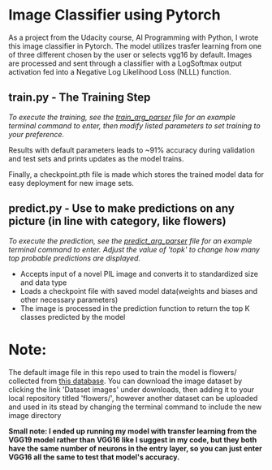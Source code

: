 # Image Classifier using Pytorch

As a project from the Udacity course, AI Programming with Python, I wrote this image classifier in Pytorch.
The model utilizes trasfer learning from one of three different chosen by the user or selects vgg16 by default.
Images are processed and sent through a classifier with a LogSoftmax output activation fed into a 
Negative Log Likelihood Loss (NLLL) function. 

## train.py - The Training Step

_To execute the training, see the [train_arg_parser](train_arg_parser.py) file for an example 
terminal command to enter, then modify listed parameters to set training to your preference._

Results with default parameters leads to ~91% accuracy during validation and test sets and prints updates as
the model trains.

Finally, a checkpoint.pth file is made which stores the trained model data for easy deployment for new 
image sets.

## predict.py - Use to make predictions on any picture (in line with category, like flowers)

_To execute the prediction, see the [predict_arg_parser](predict_arg_parser.py) file for an example 
terminal command to enter. Adjust the value of 'topk' to change how many top probable predictions are displayed._

* Accepts input of a novel PIL image and converts it to standardized size and data type
* Loads a checkpoint file with saved model data(weights and biases and other necessary 
parameters)
* The image is processed in the prediction function to return the top K classes predicted by the model

# Note:

The default image file in this repo used to train the model is flowers/ collected from [this database](http://www.robots.ox.ac.uk/~vgg/data/flowers/102/index.html). You can download the
image dataset by clicking the link 'Dataset images' under downloads, then adding it to your local repository
titled 'flowers/', however another dataset can be uploaded and used in its stead by changing the terminal 
command to include the new image directory

**Small note: I ended up running my model with transfer learning from the VGG19 model rather than VGG16 like I suggest in my code, but they both have the same number of neurons in the entry layer, so you can just enter VGG16 all the same to test that model's accuracy.**
